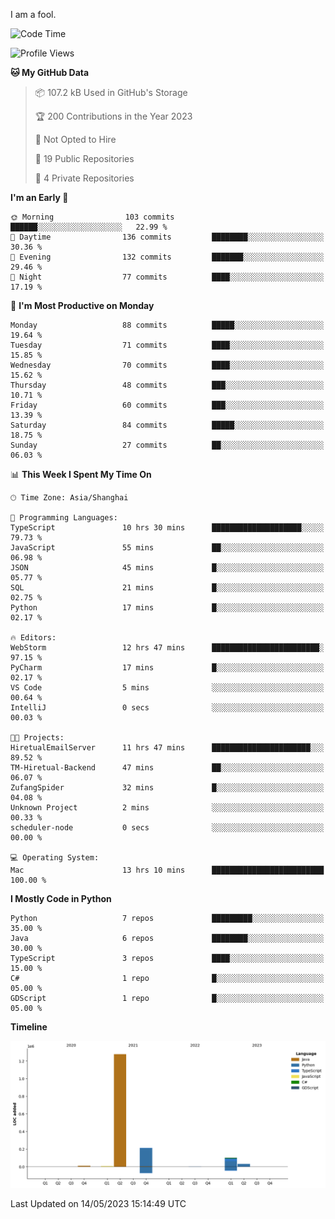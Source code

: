 I am a fool.

<!--START_SECTION:waka-->
![Code Time](http://img.shields.io/badge/Code%20Time-391%20hrs%2023%20mins-blue)

![Profile Views](http://img.shields.io/badge/Profile%20Views-1-blue)

**🐱 My GitHub Data** 

> 📦 107.2 kB Used in GitHub's Storage 
 > 
> 🏆 200 Contributions in the Year 2023
 > 
> 🚫 Not Opted to Hire
 > 
> 📜 19 Public Repositories 
 > 
> 🔑 4 Private Repositories 
 > 
**I'm an Early 🐤** 

```text
🌞 Morning                103 commits         ██████░░░░░░░░░░░░░░░░░░░   22.99 % 
🌆 Daytime                136 commits         ████████░░░░░░░░░░░░░░░░░   30.36 % 
🌃 Evening                132 commits         ███████░░░░░░░░░░░░░░░░░░   29.46 % 
🌙 Night                  77 commits          ████░░░░░░░░░░░░░░░░░░░░░   17.19 % 
```
📅 **I'm Most Productive on Monday** 

```text
Monday                   88 commits          █████░░░░░░░░░░░░░░░░░░░░   19.64 % 
Tuesday                  71 commits          ████░░░░░░░░░░░░░░░░░░░░░   15.85 % 
Wednesday                70 commits          ████░░░░░░░░░░░░░░░░░░░░░   15.62 % 
Thursday                 48 commits          ███░░░░░░░░░░░░░░░░░░░░░░   10.71 % 
Friday                   60 commits          ███░░░░░░░░░░░░░░░░░░░░░░   13.39 % 
Saturday                 84 commits          █████░░░░░░░░░░░░░░░░░░░░   18.75 % 
Sunday                   27 commits          ██░░░░░░░░░░░░░░░░░░░░░░░   06.03 % 
```


📊 **This Week I Spent My Time On** 

```text
🕑︎ Time Zone: Asia/Shanghai

💬 Programming Languages: 
TypeScript               10 hrs 30 mins      ████████████████████░░░░░   79.73 % 
JavaScript               55 mins             ██░░░░░░░░░░░░░░░░░░░░░░░   06.98 % 
JSON                     45 mins             █░░░░░░░░░░░░░░░░░░░░░░░░   05.77 % 
SQL                      21 mins             █░░░░░░░░░░░░░░░░░░░░░░░░   02.75 % 
Python                   17 mins             █░░░░░░░░░░░░░░░░░░░░░░░░   02.17 % 

🔥 Editors: 
WebStorm                 12 hrs 47 mins      ████████████████████████░   97.15 % 
PyCharm                  17 mins             █░░░░░░░░░░░░░░░░░░░░░░░░   02.17 % 
VS Code                  5 mins              ░░░░░░░░░░░░░░░░░░░░░░░░░   00.64 % 
IntelliJ                 0 secs              ░░░░░░░░░░░░░░░░░░░░░░░░░   00.03 % 

🐱‍💻 Projects: 
HiretualEmailServer      11 hrs 47 mins      ██████████████████████░░░   89.52 % 
TM-Hiretual-Backend      47 mins             ██░░░░░░░░░░░░░░░░░░░░░░░   06.07 % 
ZufangSpider             32 mins             █░░░░░░░░░░░░░░░░░░░░░░░░   04.08 % 
Unknown Project          2 mins              ░░░░░░░░░░░░░░░░░░░░░░░░░   00.33 % 
scheduler-node           0 secs              ░░░░░░░░░░░░░░░░░░░░░░░░░   00.00 % 

💻 Operating System: 
Mac                      13 hrs 10 mins      █████████████████████████   100.00 % 
```

**I Mostly Code in Python** 

```text
Python                   7 repos             █████████░░░░░░░░░░░░░░░░   35.00 % 
Java                     6 repos             ████████░░░░░░░░░░░░░░░░░   30.00 % 
TypeScript               3 repos             ████░░░░░░░░░░░░░░░░░░░░░   15.00 % 
C#                       1 repo              █░░░░░░░░░░░░░░░░░░░░░░░░   05.00 % 
GDScript                 1 repo              █░░░░░░░░░░░░░░░░░░░░░░░░   05.00 % 
```



**Timeline**

![Lines of Code chart](https://raw.githubusercontent.com/VeejaLiu/VeejaLiu/master/assets/bar_graph.png)


 Last Updated on 14/05/2023 15:14:49 UTC
<!--END_SECTION:waka-->
